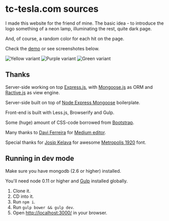 # tc-tesla.com sources

I made this website for the friend of mine. The basic idea - to introduce the logo something of a neon lamp, illuminating the rest, quite dark page.

And, of course, a random color for each hit on the page.

Check the [demo](http://tc-tesla.com) or see screenshotes below.

![Yellow variant](https://habrastorage.org/files/3d3/dc0/cc9/3d3dc0cc9687492892effa7cd064821f.png)
![Purple variant](https://habrastorage.org/files/aed/bf5/e95/aedbf5e950e8491b8da43dadb087a0df.png)
![Green variant](https://habrastorage.org/files/a69/8d0/803/a698d0803487427193bba2cfd9f15d0a.png)

## Thanks

Server-side working on top [Express.js](http://expressjs.com), with [Mongoose.js](http://mongoosejs.com) as ORM and
[Ractive.js](http://www.ractivejs.org) as view engine.

Server-side built on top of [Node Express Mongoose](https://github.com/madhums/node-express-mongoose) boilerplate.

Front-end is built with Less.js, Browserify and Gulp.

Some (huge) amount of CSS-code borrowed from [Bootstrap](http://getbootstrap.com).

Many thanks to [Davi Ferreira](https://github.com/daviferreira) for [Medium editor](https://github.com/daviferreira/medium-editor).

Special thanks for [Josip Kelava](http://josipkelava.com/) for awesome [Metropolis 1920](http://incredibletypes.com/metropolis-1920/) font.

## Running in dev mode

Make sure you have mongodb (2.6 or higher) installed.

You'll need node 0.11 or higher and [Gulp](https://www.npmjs.com/packages/gulp) installed globally.

1. Clone it.
2. CD into it.
3. Run `npm i`.
3. Run `gulp bower && gulp dev`.
4. Open [http://localhost:3000/](http://localhost:3000/) in your browser.

